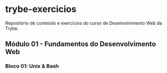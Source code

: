 # trybe-exercicios
Repositório de conteúdo e exercícios do curso de Desenvolvimento Web da Trybe.

## Módulo 01 - Fundamentos do Desenvolvimento Web
### Bloco 01: Unix & Bash
